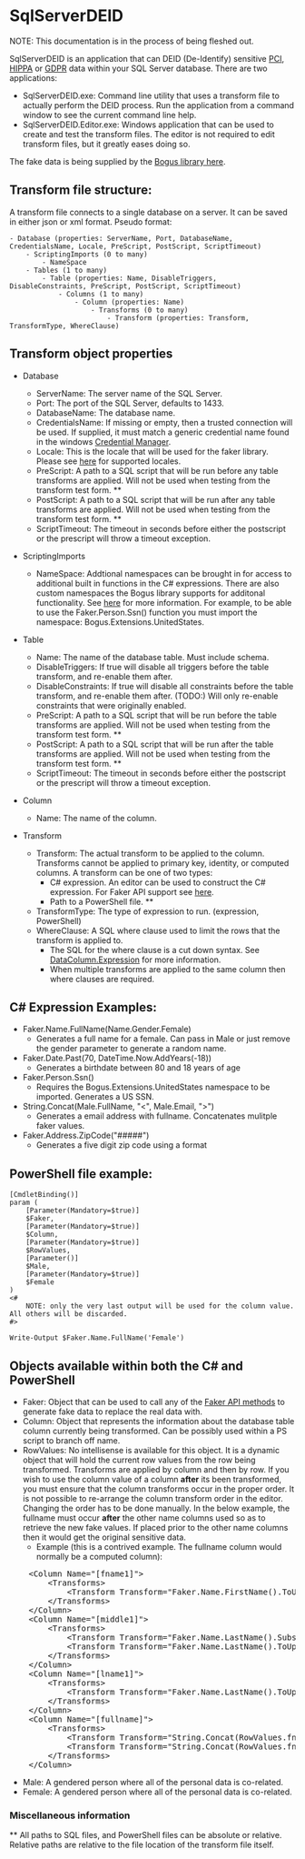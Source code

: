 # SqlServerDEID

NOTE: This documentation is in the process of being fleshed out. 

SqlServerDEID is an application that can DEID (De-Identify) sensitive [PCI](https://www.pcisecuritystandards.org/), [HIPPA](https://www.hhs.gov/hipaa/index.html) or [GDPR](https://gdpr-info.eu/) data within your SQL Server database. There are two applications:

- SqlServerDEID.exe: Command line utility that uses a transform file to actually perform the DEID process. Run the application from a command window to see the current command line help.
- SqlServerDEID.Editor.exe: Windows application that can be used to create and test the transform files. The editor is not required to edit transform files, but it greatly eases doing so.

The fake data is being supplied by the [Bogus library here](https://github.com/bchavez/Bogus).

## Transform file structure:
A transform file connects to a single database on a server. It can be saved in either json or xml format. Pseudo format:

	- Database (properties: ServerName, Port, DatabaseName, CredentialsName, Locale, PreScript, PostScript, ScriptTimeout)
		- ScriptingImports (0 to many)
			- NameSpace 
		- Tables (1 to many)
			- Table (properties: Name, DisableTriggers, DisableConstraints, PreScript, PostScript, ScriptTimeout)
				- Columns (1 to many)
					- Column (properties: Name)
						- Transforms (0 to many)
							- Transform (properties: Transform, TransformType, WhereClause)


## Transform object properties
- Database
    - ServerName: The server name of the SQL Server.
	- Port: The port of the SQL Server, defaults to 1433.
	- DatabaseName: The database name.
	- CredentialsName: If missing or empty, then a trusted connection will be used. If supplied, it must match a generic credential name found in the windows [Credential Manager](https://support.microsoft.com/en-us/windows/accessing-credential-manager-1b5c916a-6a16-889f-8581-fc16e8165ac0).
	- Locale: This is the locale that will be used for the faker library. Please see [here](https://github.com/bchavez/Bogus#locales) for supported locales.
	- PreScript: A path to a SQL script that will be run before any table transforms are applied. Will not be used when testing from the transform test form. **
	- PostScript: A path to a SQL script that will be run after any table transforms are applied. Will not be used when testing from the transform test form. **
	- ScriptTimeout: The timeout in seconds before either the postscript or the prescript will throw a timeout exception.

- ScriptingImports 
	- NameSpace: Addtional namespaces can be brought in for access to additional built in functions in the C# expressions. There are also custom namespaces the Bogus library supports for additonal functionality. See [here](https://github.com/bchavez/Bogus#api-extension-methods) for more information. For example, to be able to use the Faker.Person.Ssn() function you must import the namespace: Bogus.Extensions.UnitedStates.

- Table 
	- Name: The name of the database table. Must include schema.
	- DisableTriggers: If true will disable all triggers before the table transform, and re-enable them after.
	- DisableConstraints: If true will disable all constraints before the table transform, and re-enable them after. (TODO:) Will only re-enable constraints that were originally enabled. 
	- PreScript: A path to a SQL script that will be run before the table transforms are applied. Will not be used when testing from the transform test form. **
	- PostScript: A path to a SQL script that will be run after the table transforms are applied. Will not be used when testing from the transform test form. **
	- ScriptTimeout: The timeout in seconds before either the postscript or the prescript will throw a timeout exception.

- Column 
	- Name: The name of the column.

- Transform 
	- Transform: The actual transform to be applied to the column. Transforms cannot be applied to primary key, identity, or computed columns. A transform can be one of two types:
		- C# expression. An editor can be used to construct the C# expression. For Faker API support see [here](https://github.com/bchavez/Bogus#bogus-api-support).
		- Path to a PowerShell file. **
	- TransformType: The type of expression to run. (expression, PowerShell)
	- WhereClause: A SQL where clause used to limit the rows that the transform is applied to.
		- The SQL for the where clause is a cut down syntax. See [DataColumn.Expression](https://docs.microsoft.com/en-us/dotnet/api/system.data.datacolumn.expression?view=net-6.0#expression-syntax) for more information.
		- When multiple transforms are applied to the same column then where clauses are required. 

## C# Expression Examples:
- Faker.Name.FullName(Name.Gender.Female)
	- Generates a full name for a female. Can pass in Male or just remove the gender parameter to generate a random name.
- Faker.Date.Past(70, DateTime.Now.AddYears(-18)) 
	- Generates a birthdate between 80 and 18 years of age
- Faker.Person.Ssn() 
	- Requires the Bogus.Extensions.UnitedStates namespace to be imported. Generates a US SSN.
- String.Concat(Male.FullName, "<", Male.Email, ">") 
	- Generates a email address with fullname. Concatenates mulitple faker values. 
- Faker.Address.ZipCode("#####") 
	- Generates a five digit zip code using a format

## PowerShell file example:
	[CmdletBinding()]
	param (
		[Parameter(Mandatory=$true)]
		$Faker, 
		[Parameter(Mandatory=$true)]
		$Column, 
		[Parameter(Mandatory=$true)]
		$RowValues, 
		[Parameter()]
		$Male, 
		[Parameter(Mandatory=$true)]
		$Female
	)
	<#
		NOTE: only the very last output will be used for the column value. All others will be discarded.
	#>

	Write-Output $Faker.Name.FullName('Female')

## Objects available within both the C# and PowerShell
- Faker: Object that can be used to call any of the [Faker API methods](https://github.com/bchavez/Bogus#bogus-api-support) to generate fake data to replace the real data with.
- Column: Object that represents the information about the database table column currently being transformed. Can be possibly used within a PS script to branch off name. 
- RowValues: No intellisense is available for this object. It is a dynamic object that will hold the current row values from the row being transformed. Transforms are applied by column and then by row. If you wish to use the column value of a column **after** its been transformed, you must ensure that the column transforms occur in the proper order. It is not possible to re-arrange the column transform order in the editor. Changing the order has to be done manually. In the below example, the fullname must occur **after** the other name columns used so as to retrieve the new fake values. If placed prior to the other name columns then it would get the original sensitive data.
    - Example (this is a contrived example. The fullname column would normally be a computed column): 
<pre>
    &lt;Column Name="[fname1]">
		&lt;Transforms>
			&lt;Transform Transform="Faker.Name.FirstName().ToUpper()" TransformType="expression" WhereClause="" />
		&lt;/Transforms>
	&lt;/Column>
	&lt;Column Name="[middle1]">
		&lt;Transforms>
			&lt;Transform Transform="Faker.Name.LastName().Substring(0, 1).ToUpper()" TransformType="expression" WhereClause="[Middle1] IS NOT NULL AND LEN([Middle1]) = 1" />
			&lt;Transform Transform="Faker.Name.LastName().ToUpper()" TransformType="expression" WhereClause="[Middle1] IS NOT NULL AND LEN([Middle1]) &gt; 1" />
		&lt;/Transforms>
	&lt;/Column>
	&lt;Column Name="[lname1]">
		&lt;Transforms>
			&lt;Transform Transform="Faker.Name.LastName().ToUpper()" TransformType="expression" WhereClause="" />
		&lt;/Transforms>
	&lt;/Column>
	&lt;Column Name="[fullname]">
		&lt;Transforms>
			&lt;Transform Transform="String.Concat(RowValues.fname1, &quot; &quot;, RowValues.middle1, &quot; &quot;, RowValues.lname1)" TransformType="expression" WhereClause="[middle1] IS NOT NULL" />
			&lt;Transform Transform="String.Concat(RowValues.fname1, &quot; &quot;, RowValues.lname1)" TransformType="expression" WhereClause="[middle1] IS NULL" />
		&lt;/Transforms>
	&lt;/Column>
</pre>
- Male: A gendered person where all of the personal data is co-related.
- Female: A gendered person where all of the personal data is co-related.

### Miscellaneous information
** All paths to SQL files, and PowerShell files can be absolute or relative. Relative paths are relative to the file location of the transform file itself.
